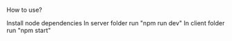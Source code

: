 How to use?

Install node dependencies
In server folder run "npm run dev"
In client folder run "npm start"
